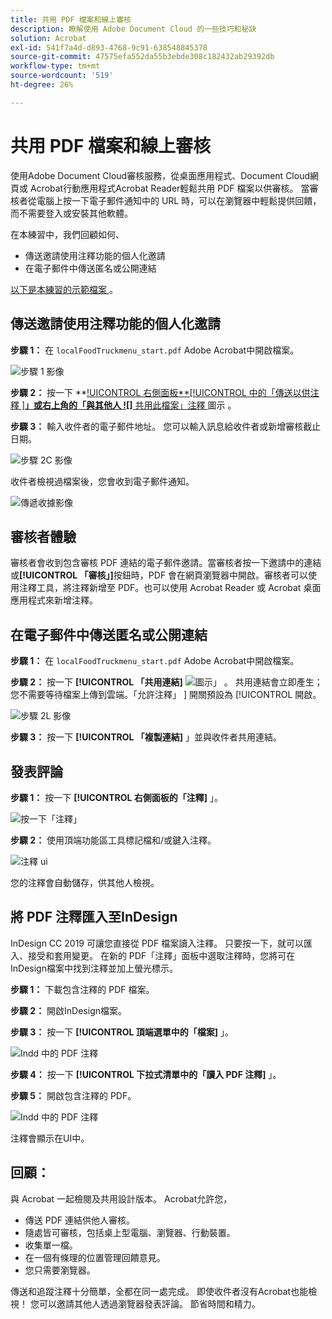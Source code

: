 ```yaml
---
title: 共用 PDF 檔案和線上審核
description: 瞭解使用 Adobe Document Cloud 的一些技巧和秘訣
solution: Acrobat
exl-id: 541f7a4d-d893-4768-9c91-638548845378
source-git-commit: 47575efa552da55b3ebde308c182432ab29392db
workflow-type: tm+mt
source-wordcount: '519'
ht-degree: 26%

---
```


# 共用 PDF 檔案和線上審核

使用Adobe Document Cloud審核服務，從桌面應用程式、Document Cloud網頁或 Acrobat行動應用程式Acrobat Reader輕鬆共用 PDF 檔案以供審核。 當審核者從電腦上按一下電子郵件通知中的 URL 時，可以在瀏覽器中輕鬆提供回饋，而不需要登入或安裝其他軟體。

在本練習中，我們回顧如何、

* 傳送邀請使用注釋功能的個人化邀請
* 在電子郵件中傳送匿名或公開連結

[以下是本練習的示範檔案 ](assets/01_Review.zip) 。

## 傳送邀請使用注釋功能的個人化邀請

**步驟 1：** 在 `localFoodTruckmenu_start.pdf` Adobe Acrobat中開啟檔案。

![步驟 1 影像](assets/Step1.png)

**步驟 2：** 按一下 **[!UICONTROL 右側面板**[!UICONTROL  中的「傳送以供注釋 ]**」或右上角的「與其他人 ![]** 共用此檔案」注釋 ](assets/sendforcommentsicon.png) 圖示 。

**步驟 3：** 輸入收件者的電子郵件地址。 您可以輸入訊息給收件者或新增審核截止日期。

![步驟 2C 影像](assets/Step2C.png)

收件者檢視過檔案後，您會收到電子郵件通知。

![傳遞收據影像](assets/deliveryReceipt_Track.png)

## 審核者體驗

審核者會收到包含審核 PDF 連結的電子郵件邀請。當審核者按一下邀請中的連結或&#x200B;**[!UICONTROL 「審核」]**&#x200B;按鈕時，PDF 會在網頁瀏覽器中開啟。審核者可以使用注釋工具，將注釋新增至 PDF。也可以使用 Acrobat Reader 或 Acrobat 桌面應用程式來新增注釋。

## 在電子郵件中傳送匿名或公開連結

**步驟 1：** 在 `localFoodTruckmenu_start.pdf` Adobe Acrobat中開啟檔案。

**步驟 2：** 按一下 **[!UICONTROL 「共用連結]** ![ 圖示」 ](assets/sendlinkicon.png) 。 共用連結會立即產生；您不需要等待檔案上傳到雲端。「允許注釋」 ] 開關預設為 [!UICONTROL  開啟。

![步驟 2L 影像](assets/Step2L.png)

**步驟 3：** 按一下 **[!UICONTROL 「複製連結]** 」並與收件者共用連結。

## 發表評論

**步驟 1：** 按一下 **[!UICONTROL 右側面板的「注釋]** 」。

![按一下「注釋」](assets/Cselect.jpg)

**步驟 2：** 使用頂端功能區工具標記檔和/或鍵入注釋。

![注釋 ui](assets/commentsui.png)

您的注釋會自動儲存，供其他人檢視。

## 將 PDF 注釋匯入至InDesign

InDesign CC 2019 可讓您直接從 PDF 檔案讀入注釋。 只要按一下，就可以匯入、接受和套用變更。 在新的 PDF「注釋」面板中選取注釋時，您將可在InDesign檔案中找到注釋並加上螢光標示。

**步驟 1：** 下載包含注釋的 PDF 檔案。

**步驟 2：** 開啟InDesign檔案。

**步驟 3：** 按一下 **[!UICONTROL 頂端選單中的「檔案]** 」。

![Indd 中的 PDF 注釋](assets/inddpdf.png)

**步驟 4：** 按一下 **[!UICONTROL 下拉式清單中的「讀入 PDF 注釋]** 」。

**步驟 5：** 開啟包含注釋的 PDF。

![Indd 中的 PDF 注釋](assets/inddpdfshown.png)

注釋會顯示在UI中。

## 回顧：

與 Acrobat 一起檢閱及共用設計版本。 Acrobat允許您，

* 傳送 PDF 連結供他人審核。
* 隨處皆可審核，包括桌上型電腦、瀏覽器、行動裝置。
* 收集單一檔。
* 在一個有條理的位置管理回饋意見。
* 您只需要瀏覽器。

傳送和追蹤注釋十分簡單，全都在同一處完成。 即使收件者沒有Acrobat也能檢視！ 您可以邀請其他人透過瀏覽器發表評論。 節省時間和精力。
